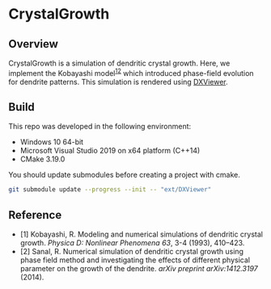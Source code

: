 # CrystalGrowth
## Overview

CrystalGrowth is a simulation of dendritic crystal growth. Here, we implement the Kobayashi model<sup>[1](#footnote_1)</sup><sup>[2](#footnote_2)</sup> which introduced phase-field evolution for dendrite patterns. This simulation is rendered using <A href="https://github.com/frostsim/DXViewer">DXViewer</A>.

## Build
This repo was developed in the following environment:
* Windows 10 64-bit
* Microsoft Visual Studio 2019 on x64 platform (C++14)
* CMake 3.19.0

You should update submodules before creating a project with cmake.

```bash
git submodule update --progress --init -- "ext/DXViewer"
```

## Reference
* <a name="footnote_1">[1]</a> Kobayashi, R. Modeling and numerical simulations of dendritic crystal growth. _Physica D: Nonlinear Phenomena 63_, 3-4 (1993), 410–423.
* <a name="footnote_2">[2]</a> Sanal, R. Numerical simulation of dendritic crystal growth using phase field method and investigating the effects of different physical parameter on the growth of the dendrite. _arXiv preprint arXiv:1412.3197_ (2014).

